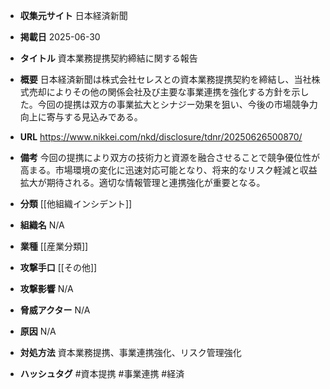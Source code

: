 - **収集元サイト**
日本経済新聞

- **掲載日**
2025-06-30

- **タイトル**
資本業務提携契約締結に関する報告

- **概要**
日本経済新聞は株式会社セレスとの資本業務提携契約を締結し、当社株式売却によりその他の関係会社及び主要な事業連携を強化する方針を示した。今回の提携は双方の事業拡大とシナジー効果を狙い、今後の市場競争力向上に寄与する見込みである。

- **URL**
https://www.nikkei.com/nkd/disclosure/tdnr/20250626500870/

- **備考**
今回の提携により双方の技術力と資源を融合させることで競争優位性が高まる。市場環境の変化に迅速対応可能となり、将来的なリスク軽減と収益拡大が期待される。適切な情報管理と連携強化が重要となる。

- **分類**
[[他組織インシデント]]

- **組織名**
N/A

- **業種**
[[産業分類]]

- **攻撃手口**
[[その他]]

- **攻撃影響**
N/A

- **脅威アクター**
N/A

- **原因**
N/A

- **対処方法**
資本業務提携、事業連携強化、リスク管理強化

- **ハッシュタグ**
#資本提携 #事業連携 #経済

